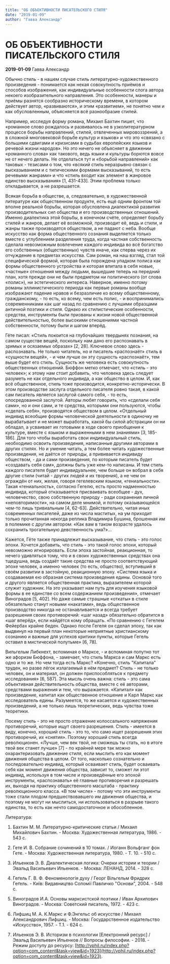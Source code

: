 ```yaml
---
title: "ОБ ОБЪЕКТИВНОСТИ ПИСАТЕЛЬСКОГО СТИЛЯ"
date: "2019-01-09"
author: "Гавва Александр"
---
```


# ОБ ОБЪЕКТИВНОСТИ ПИСАТЕЛЬСКОГО СТИЛЯ

**2019-01-09** Гавва Александр

Обычно стиль - в нашем случае стиль литературно-художественного произведения - понимается как некая совокупность приёмов и способов изображения, как индивидуальные особенности слога автора некоего изобразительного направления. Это особенности, манеры и приёмы разнятся сообразно историческому времени, в котором действует автор, «развиваются», и этим «развитием», не понятно чем и как обусловленным, объясняется всё разнообразие стилей.

Например, исследуя форму романа, Михаил Бахтин пишет, что «романное слово рождалось и развивалось не в узколитературном процессе борьбы направлений, стилей, отвлеченных мировоззрений, а в сложной многовековой борьбе культур и языков» и что это «связано с большими сдвигами и кризисами в судьбах европейских языков и речевой жизни народов». Но это ничего не объясняет в движении «романного слова» как такового, ведь языки и культуры борются вовсе не от нечего делать. Не отделаться тут и «борьбой направлений» как таковых - тезисами о том, что «всякий стиль неразрывно связан с высказыванием и с типическими формами высказываний, то есть речевыми жанрами» и что «стиль входит как элемент в жанровое единство высказывания» [1, 431-433]. Этим проблема только откладывается, а не разрешается.

Всякая борьба в обществе, а, следовательно, в художественной литературе как общественном продукте, есть ещё одним фронтом той вполне реальной борьбы, которая обусловлена диалектикой развития производительных сил общества и его производственных отношений. Именно диалектика этой борьбы, в конечном счёте, определяет борьбу стилей и жанров, делает её возможной, производит её, ведь и стили, и жанры также производятся обществом, а не падают с неба. Вообще искусство как форма общественного сознания выделяется только вместе с углублением разделения труда, когда частная собственность сделала невозможным вовлечение каждого индивида во всё богатство его собственных (общественных) чувств иначе, как сперва через их отчуждение в предметах искусства. Сам роман, на наш взгляд, стал той специфической формой, которая была порождена упадком полиса как формы общественного устройства и которая впитала в себя новые, «частные» отношения между людьми, вышедшие теперь на передний план, хотя прежде они не были предметом ни политического (от слова «полис»), ни эстетического интереса. Наверное, именно потому романы эллинистического периода как первые романы вообще изображают падение нравов и безразличие ко всему общественному, гражданскому, - то есть, ко всему, чем есть полис, - и воспринимались современниками как шаг назад по сравнению с лучшими образцами античной поэтики и стиля. Однако их стилистические особенности, средства, инструменты были призваны к жизни новой общественной действительностью, более высокими отношениями частной собственности, потому были и шагом вперёд.

Гёте писал: «Стиль покоится на глубочайших твердынях познания, на самом существе вещей, поскольку нам дано его распознавать в зримых и осязаемых образах» [2, 28]. Ключевое слово здесь - распознавать. Не только читатель, но и писатель «распознаёт» стиль в «сущности вещей», - и чем лучше он эту сущность «распознаёт», тем выше будет его стиль. Сущность же человека есть совокупность общественных отношений. Бюффон метко отмечает, что «стиль - это человек»; к этому нам стоит добавить, что человека здесь следует разуметь не как отдельного индивида, а как общество в целом. И, как всё общественное, стиль тоже производится, конкретно-исторически. В этом производстве заслуга отдельного писателя ровно такая, в какой сам писатель является заслугой самого себя, - то есть, опосредованной заслугой. Авторы любят говорить, что «сделали себя сами», но и они сами, и те средства, которыми они пользуются, чтобы «сделать себя», производятся обществом в целом. «Отдельный индивид всеобщие формы человеческой деятельности в одиночку не вырабатывает и не может выработать, какой бы силой абстракции он ни обладал, а усваивает их готовыми в ходе своего приобщения к культуре, вместе с языком и выраженными в нем знаниями» [3, 185-186]. Для того чтобы выработать свои индивидуальный стиль, необходимо освоить произведения, написанные другими авторами в других стилях. Но и умение читать, а тем более читать художественные произведения, не даётся от природы, а прививается индивиду обществом, - да и сами произведения, по которым писатель будет «создавать себя сам», должны быть уже кем-то написаны. И тем стиль каждого писателя будет индивидуальнее, чем больше он вобрал в себя другие стили (читай - других людей и их творения), а не чем он ограждён от них, желая, говоря гегелевским языком, «гениальности». Такая «гениальность», согласно Гегелю, есть просто надменностью индивида, который отказывается присваивать всеобщее - дух, человечество, свою собственную природу - ради сохранения личной «неповторимости», на самом деле мнимой, и потому оказывающейся чем-то лишь тривиальным [4, 62-63]. Действительно, читая иных современных писателей, даже из числа маститых, на ум приходит только прочитанная некогда реплика Владимира Бушина, брошенная им в полемике с другим автором: «Как вам в таком возрасте удалось сохранить трогательную девственность ума?»...

Кажется, Гёте также принадлежит высказывание, что стиль - это голос эпохи. Хочется добавить, что стиль - это такой голос эпохи, который невозможно игнорировать. Если эпоха застойная, реакционная, то нечего удивляться тому, что и в своих художественных средствах она тщедушна, ведь создаёт такие средства не просто соответствующий эпохе человек, а именно человек (то есть, общество), вступивший в своём развитии в застойную, реакционную эпоху. «Система языка и создаваемая ею образная система произведения едины. Основой того и другого является общественная практика, выразителем которой служит художник. На это указывает нам путь для изучения языковой формы в ее единстве со всем содержанием произведения», отмечает Виноградов [5, 402]. Но даже самые страшные «откаты» в стиле обязательно станут новыми «накатами», ведь общественное производство никогда не останавливается и всегда требует разрешения своих противоречий: «шаг назад» обязательно обратится в «шаг вперёд», если найдётся кому обращать. «По сравнению с Гегелем Фейербах крайне беден. Однако после Гегеля он сделал эпоху, так как выдвинул на первый план некоторые неприятные христианскому сознанию и важные для успехов критики пункты, которые Гегель оставил в мистической полутьме» [6, 78].

Вильгельм Либкнехт, вспоминая о Марксе, - и вспоминая попутно тот же афоризм Бюффона, - замечает, что стиль Маркса и сам Маркс есть одно и то же. Но чем тогда есть Маркс? «Конечно, стиль "Капитала" труден, но разве лёгок излагаемый в нём предмет? Стиль - не только человек, он и материал, он должен приспособляться к предмету исследования» [6, 587]. Эта мысль очень важна: стиль - это сама объективная действительность общества, вместе с её авторами, средствами выражения и тем, что выражается. «Капитал» как произведение, капитал как общественное отношение и Карл Маркс как исследователь едины. Разумеется, то же касается и художественных произведений, а не только лишь теоретических, ведь чувства тоже теоретики.

Посему стиль - это не просто отражение колоссального напряжения противоречий, которые ищут своего разрешения. Стиль - имеется в виду, конечно, хороший стиль - это то, что само ищет разрешения этих противоречий, их «снятия». Поэтому хороший стиль всегда революционен. «Лучше, чем век твой, не сможешь ты стать, но в итоге твой век станет лучше» [7] - по крайней мере так можно охарактеризовать движение стиля, если мыслить его как момент движения общества в целом. От того, насколько сознательно и последовательно индивид, который осваивает стиль, будет осваивать себя как момент движения общества, зависит то, сможет ли этот индивид, используя в том числе и произведённые его эпохой инструменты, «распознавать» её главные противоречия и разрешать их, выходя на практику общественного масштаба - практику революционного класса. «В том числе» - потому что эти инструменты тоже стали плодом предшествовавшего им движения общества, и поэтому не могут ни мыслиться, ни использоваться в разрыве такого единства, то есть как нечто самодостаточное и обособленное.

Литература:

1. Бахтин М. М. Литературно-критические статьи / Михаил Михайлович Бахтин. - Москва: Художественная литература, 1986. - 543 с.

2. Гете И. В. Собрание сочинений в 10 томах. / Иоганн Вольфганг фон Гете. - Москва: Художественная литература, 1980. - Т. 10. - 510 с.

3. Ильенков Э. В. Диалектическая логика: Очерки истории и теории / Эвальд Васильевич Ильенков. - Москва: ЛЕНАНД, 2014. - 328 с.

4. Геґель Г. В. Ф. Феноменологія духу / Георг Вільгельм Фридрих Геґель. - Київ: Видавництво Соломії Павличко "Основи", 2004. - 548 с.

5. Виноградов И.А. Основы марксистской поэтики / Иван Архипович Виноградов. - Москва: Советский писатель, 1972. - 423 с.

6. Лифшиц М. А. К.Маркс и Ф.Энгельс об искусстве / Михаил Александрович Лифшиц. - Москва: Государственное издательство «Искусство», 1957. - Т.1. - 624 с.

7. Ильенков Э. В. Историзм в психологии [Електронний ресурс] / Эвальд Васильевич Ильенков // Вопросы философии. - 2018. - Режим доступу до ресурсу: [http://vphil.ru/index.php?option=com_content&task=view&id=1923](http://vphil.ru/index.php?option=com_content&task=view&id=1923).